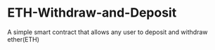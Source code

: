 # ETH-Withdraw-and-Deposit
A simple smart contract that allows any user to deposit and withdraw ether(ETH)

